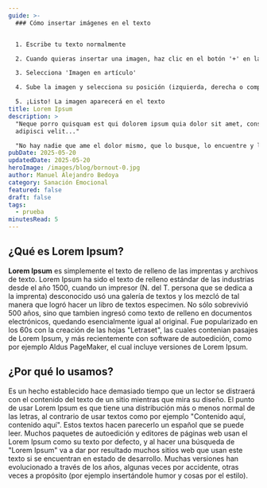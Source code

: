 ```yaml
---
guide: >-
  ### Cómo insertar imágenes en el texto


  1. Escribe tu texto normalmente

  2. Cuando quieras insertar una imagen, haz clic en el botón '+' en la barra de herramientas

  3. Selecciona 'Imagen en artículo'

  4. Sube la imagen y selecciona su posición (izquierda, derecha o completa)

  5. ¡Listo! La imagen aparecerá en el texto
title: Lorem Ipsum
description: >
  "Neque porro quisquam est qui dolorem ipsum quia dolor sit amet, consectetur,
  adipisci velit..."

  "No hay nadie que ame el dolor mismo, que lo busque, lo encuentre y lo quiera, simplemente porque es el dolor."
pubDate: 2025-05-20
updatedDate: 2025-05-20
heroImage: /images/blog/bornout-0.jpg
author: Manuel Alejandro Bedoya
category: Sanación Emocional
featured: false
draft: false
tags:
  - prueba
minutesRead: 5
---
```

## ¿Qué es Lorem Ipsum?

**Lorem Ipsum** es simplemente el texto de relleno de las imprentas y archivos de texto. Lorem Ipsum ha sido el texto de relleno estándar de las industrias desde el año 1500, cuando un impresor (N. del T. persona que se dedica a la imprenta) desconocido usó una galería de textos y los mezcló de tal manera que logró hacer un libro de textos especimen. No sólo sobrevivió 500 años, sino que tambien ingresó como texto de relleno en documentos electrónicos, quedando esencialmente igual al original. Fue popularizado en los 60s con la creación de las hojas "Letraset", las cuales contenian pasajes de Lorem Ipsum, y más recientemente con software de autoedición, como por ejemplo Aldus PageMaker, el cual incluye versiones de Lorem Ipsum.

## ¿Por qué lo usamos?

Es un hecho establecido hace demasiado tiempo que un lector se distraerá con el contenido del texto de un sitio mientras que mira su diseño. El punto de usar Lorem Ipsum es que tiene una distribución más o menos normal de las letras, al contrario de usar textos como por ejemplo "Contenido aquí, contenido aquí". Estos textos hacen parecerlo un español que se puede leer. Muchos paquetes de autoedición y editores de páginas web usan el Lorem Ipsum como su texto por defecto, y al hacer una búsqueda de "Lorem Ipsum" va a dar por resultado muchos sitios web que usan este texto si se encuentran en estado de desarrollo. Muchas versiones han evolucionado a través de los años, algunas veces por accidente, otras veces a propósito (por ejemplo insertándole humor y cosas por el estilo).